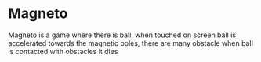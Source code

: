 # Magneto
Magneto is a game where there is ball, when touched on screen ball is accelerated towards the magnetic poles, there are many obstacle when ball is contacted with obstacles it dies
